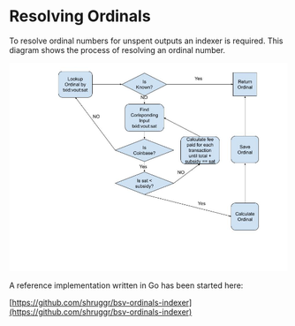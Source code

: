# Resolving Ordinals

To resolve ordinal numbers for unspent outputs an indexer is required. This diagram shows the process of resolving an ordinal number.

![Ordinals Indexing](https://github.com/BitcoinSchema/1sat-ordinals/blob/main/Ordinals_Indexer.jpg?raw=true)

A reference implementation written in Go has been started here:

[https://github.com/shruggr/bsv-ordinals-indexer](https://github.com/shruggr/bsv-ordinals-indexer)

